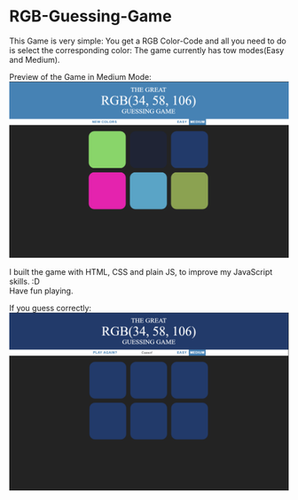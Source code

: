 # RGB-Guessing-Game
This Game is very simple:
You get a RGB Color-Code and all you need to do is select the corresponding color:
The game currently has tow modes(Easy and Medium).

Preview of the Game in Medium Mode: ![Image of the Game, currently unavailable](Screenshots/Medium.PNG)

I built the game with HTML, CSS and plain JS, to improve my JavaScript skills. :D<br>
Have fun playing.

If you guess correctly: ![Image of winning in the Game(currently unavailable)](Screenshots/win.PNG)
